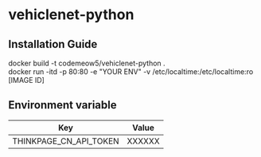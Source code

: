 # vehiclenet-python

## Installation Guide

docker build -t codemeow5/vehiclenet-python .  
docker run -itd -p 80:80 -e "YOUR ENV" -v /etc/localtime:/etc/localtime:ro [IMAGE ID]  

## Environment variable

Key | Value
--- | -----
THINKPAGE\_CN\_API\_TOKEN | XXXXXX
